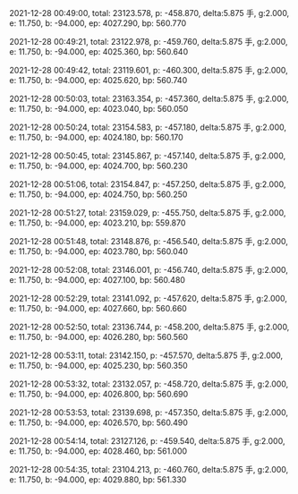 2021-12-28 00:49:00, total: 23123.578, p: -458.870, delta:5.875 手, g:2.000, e: 11.750, b: -94.000, ep: 4027.290, bp: 560.770

2021-12-28 00:49:21, total: 23122.978, p: -459.760, delta:5.875 手, g:2.000, e: 11.750, b: -94.000, ep: 4025.360, bp: 560.640

2021-12-28 00:49:42, total: 23119.601, p: -460.300, delta:5.875 手, g:2.000, e: 11.750, b: -94.000, ep: 4025.620, bp: 560.740

2021-12-28 00:50:03, total: 23163.354, p: -457.360, delta:5.875 手, g:2.000, e: 11.750, b: -94.000, ep: 4023.040, bp: 560.050

2021-12-28 00:50:24, total: 23154.583, p: -457.180, delta:5.875 手, g:2.000, e: 11.750, b: -94.000, ep: 4024.180, bp: 560.170

2021-12-28 00:50:45, total: 23145.867, p: -457.140, delta:5.875 手, g:2.000, e: 11.750, b: -94.000, ep: 4024.700, bp: 560.230

2021-12-28 00:51:06, total: 23154.847, p: -457.250, delta:5.875 手, g:2.000, e: 11.750, b: -94.000, ep: 4024.750, bp: 560.250

2021-12-28 00:51:27, total: 23159.029, p: -455.750, delta:5.875 手, g:2.000, e: 11.750, b: -94.000, ep: 4023.210, bp: 559.870

2021-12-28 00:51:48, total: 23148.876, p: -456.540, delta:5.875 手, g:2.000, e: 11.750, b: -94.000, ep: 4023.780, bp: 560.040

2021-12-28 00:52:08, total: 23146.001, p: -456.740, delta:5.875 手, g:2.000, e: 11.750, b: -94.000, ep: 4027.100, bp: 560.480

2021-12-28 00:52:29, total: 23141.092, p: -457.620, delta:5.875 手, g:2.000, e: 11.750, b: -94.000, ep: 4027.660, bp: 560.660

2021-12-28 00:52:50, total: 23136.744, p: -458.200, delta:5.875 手, g:2.000, e: 11.750, b: -94.000, ep: 4026.280, bp: 560.560

2021-12-28 00:53:11, total: 23142.150, p: -457.570, delta:5.875 手, g:2.000, e: 11.750, b: -94.000, ep: 4025.230, bp: 560.350

2021-12-28 00:53:32, total: 23132.057, p: -458.720, delta:5.875 手, g:2.000, e: 11.750, b: -94.000, ep: 4026.800, bp: 560.690

2021-12-28 00:53:53, total: 23139.698, p: -457.350, delta:5.875 手, g:2.000, e: 11.750, b: -94.000, ep: 4026.570, bp: 560.490

2021-12-28 00:54:14, total: 23127.126, p: -459.540, delta:5.875 手, g:2.000, e: 11.750, b: -94.000, ep: 4028.460, bp: 561.000

2021-12-28 00:54:35, total: 23104.213, p: -460.760, delta:5.875 手, g:2.000, e: 11.750, b: -94.000, ep: 4029.880, bp: 561.330